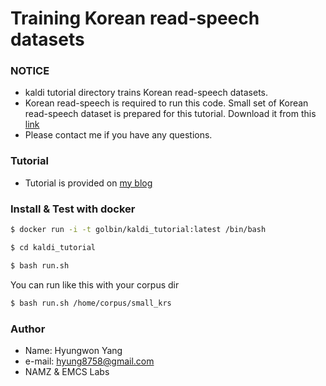 # Training Korean read-speech datasets

### NOTICE

- kaldi tutorial directory trains Korean read-speech datasets.
- Korean read-speech is required to run this code. Small set of Korean read-speech dataset is prepared for this tutorial. Download it from this [link](https://drive.google.com/open?id=0B9lwe_GFwe2oY196NUJ4NFlPb0k)
- Please contact me if you have any questions.

### Tutorial

- Tutorial is provided on [my blog](https://hyungwonsnotebook.blogspot.kr/)

### Install & Test with docker

```bash
$ docker run -i -t golbin/kaldi_tutorial:latest /bin/bash

$ cd kaldi_tutorial

$ bash run.sh

```

You can run like this with your corpus dir

```bash
$ bash run.sh /home/corpus/small_krs
```

### Author
- Name: Hyungwon Yang
- e-mail: hyung8758@gmail.com
- NAMZ & EMCS Labs

